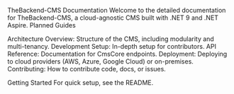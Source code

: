 TheBackend-CMS Documentation
Welcome to the detailed documentation for TheBackend-CMS, a cloud-agnostic CMS built with .NET 9 and .NET Aspire.
Planned Guides

Architecture Overview: Structure of the CMS, including modularity and multi-tenancy.
Development Setup: In-depth setup for contributors.
API Reference: Documentation for CmsCore endpoints.
Deployment: Deploying to cloud providers (AWS, Azure, Google Cloud) or on-premises.
Contributing: How to contribute code, docs, or issues.

Getting Started
For quick setup, see the README.
